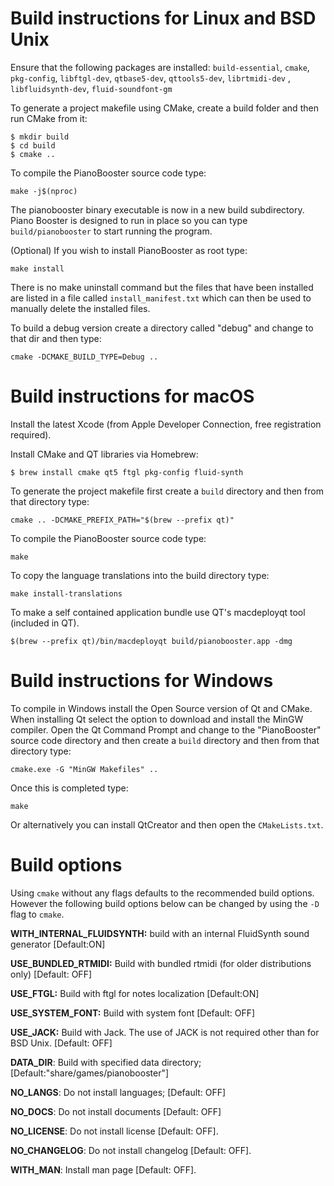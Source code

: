 # Build instructions for Linux and BSD Unix

Ensure that the following packages are installed:
`build-essential`, `cmake`, `pkg-config`, `libftgl-dev`, `qtbase5-dev`, `qttools5-dev`, `librtmidi-dev` , `libfluidsynth-dev`, `fluid-soundfont-gm`



To generate a project makefile using CMake, create a build folder
and then run CMake from it:
```
$ mkdir build
$ cd build
$ cmake ..
```

To compile the PianoBooster source code type:

`make -j$(nproc)`

The pianobooster binary executable is now in a new build subdirectory. Piano Booster is designed to run in place so you can type `build/pianobooster` to start running the program.

(Optional) If you wish to install PianoBooster as root type:

`make install`

There is no make uninstall command but the files that have been installed are listed in a file called `install_manifest.txt` which can then be used to manually delete the installed files.

To build a debug version create a directory called "debug" and change to that dir and then type:

`cmake -DCMAKE_BUILD_TYPE=Debug ..`


# Build instructions for macOS

Install the latest Xcode (from Apple Developer Connection, free registration required).

Install CMake and QT libraries via Homebrew:

`$ brew install cmake qt5 ftgl pkg-config fluid-synth`

To generate the project makefile first create a `build` directory
and then from that directory type:

`cmake .. -DCMAKE_PREFIX_PATH="$(brew --prefix qt)"`

To compile the PianoBooster source code type:

`make`

To copy the language translations into the build directory type:

`make install-translations`


To make a self contained application bundle use QT's macdeployqt tool (included in QT).

`$(brew --prefix qt)/bin/macdeployqt build/pianobooster.app -dmg`



# Build instructions for Windows

To compile in Windows install the Open Source version of Qt and CMake.
When installing Qt select the option to download and install the MinGW compiler. Open the Qt Command Prompt and change to the "PianoBooster" source code directory and then create a `build` directory and then from that directory type:

`cmake.exe -G "MinGW Makefiles" ..`

Once this is completed type:

`make`

Or alternatively you can install QtCreator and then open the `CMakeLists.txt`.

# Build options

Using `cmake` without any flags defaults to the recommended build options.
However the following build options below can be changed by using the `-D` flag to `cmake`.    

**WITH_INTERNAL_FLUIDSYNTH:** build with an internal FluidSynth sound generator [Default:ON]

**USE_BUNDLED_RTMIDI:**  Build with bundled rtmidi (for older distributions only) [Default: OFF]

**USE_FTGL:** Build with ftgl for notes localization [Default:ON]

**USE_SYSTEM_FONT:** Build with system font [Default: OFF]

**USE_JACK:** Build with Jack. The use of JACK is not required other than for BSD Unix. [Default: OFF]

**DATA_DIR**: Build with specified data directory; [Default:"share/games/pianobooster"]

**NO_LANGS**: Do not install languages; [Default: OFF]

**NO_DOCS**: Do not install documents [Default: OFF]

**NO_LICENSE**: Do not install license [Default: OFF].

**NO_CHANGELOG**: Do not install changelog [Default: OFF].

**WITH_MAN**: Install man page [Default: OFF].
